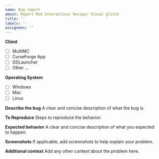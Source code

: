 ```yaml
---
name: Bug report
about: Report Mod Interaction/ Recipe/ Visual glitch
title: ''
labels: ''
assignees: ''
---
```

**Client**
- [ ] MultiMC
- [ ] CurseForge App
- [ ] GDLauncher
- [ ] Other ...

**Operating System**
- [ ] Windows
- [ ] Mac
- [ ] Linux

**Describe the bug**
A clear and concise description of what the bug is.

**To Reproduce**
Steps to reproduce the behavior:

**Expected behavior**
A clear and concise description of what you expected to happen.

**Screenshots**
If applicable, add screenshots to help explain your problem.

**Additional context**
Add any other context about the problem here.
